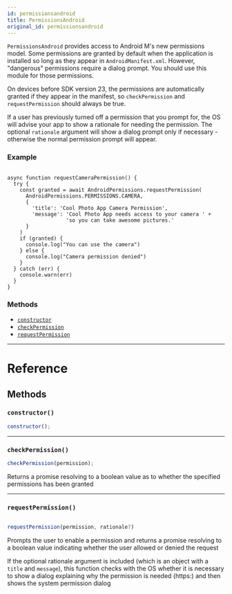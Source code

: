 ```yaml
---
id: permissionsandroid
title: PermissionsAndroid
original_id: permissionsandroid
---
```


`PermissionsAndroid` provides access to Android M's new permissions model. Some permissions are granted by default when the application is installed so long as they appear in `AndroidManifest.xml`. However, "dangerous" permissions require a dialog prompt. You should use this module for those permissions.

On devices before SDK version 23, the permissions are automatically granted if they appear in the manifest, so `checkPermission` and `requestPermission` should always be true.

If a user has previously turned off a permission that you prompt for, the OS will advise your app to show a rationale for needing the permission. The optional `rationale` argument will show a dialog prompt only if necessary - otherwise the normal permission prompt will appear.

### Example

```

async function requestCameraPermission() {
  try {
    const granted = await AndroidPermissions.requestPermission(
      AndroidPermissions.PERMISSIONS.CAMERA,
      {
        'title': 'Cool Photo App Camera Permission',
        'message': 'Cool Photo App needs access to your camera ' +
                   'so you can take awesome pictures.'
      }
    )
    if (granted) {
      console.log("You can use the camera")
    } else {
      console.log("Camera permission denied")
    }
  } catch (err) {
    console.warn(err)
  }
}

```

### Methods

- [`constructor`](permissionsandroid.md#constructor)
- [`checkPermission`](permissionsandroid.md#checkpermission)
- [`requestPermission`](permissionsandroid.md#requestpermission)

---

# Reference

## Methods

### `constructor()`

```jsx
constructor();
```

---

### `checkPermission()`

```jsx
checkPermission(permission);
```

Returns a promise resolving to a boolean value as to whether the specified permissions has been granted

---

### `requestPermission()`

```jsx

requestPermission(permission, rationale?)

```

Prompts the user to enable a permission and returns a promise resolving to a boolean value indicating whether the user allowed or denied the request

If the optional rationale argument is included (which is an object with a `title` and `message`), this function checks with the OS whether it is necessary to show a dialog explaining why the permission is needed (https:) and then shows the system permission dialog
